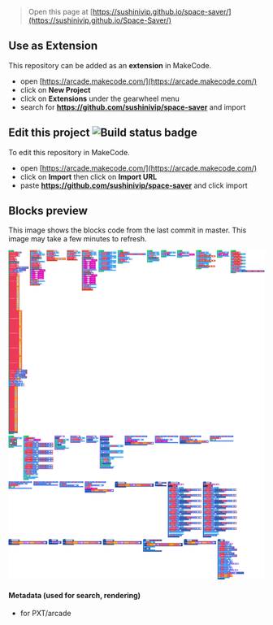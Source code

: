  


> Open this page at [https://sushinivip.github.io/space-saver/](https://sushinivip.github.io/Space-Saver/)

## Use as Extension

This repository can be added as an **extension** in MakeCode.

* open [https://arcade.makecode.com/](https://arcade.makecode.com/)
* click on **New Project**
* click on **Extensions** under the gearwheel menu
* search for **https://github.com/sushinivip/space-saver** and import

## Edit this project ![Build status badge](https://github.com/sushinivip/space-saver/workflows/MakeCode/badge.svg)

To edit this repository in MakeCode.

* open [https://arcade.makecode.com/](https://arcade.makecode.com/)
* click on **Import** then click on **Import URL**
* paste **https://github.com/sushinivip/space-saver** and click import

## Blocks preview

This image shows the blocks code from the last commit in master.
This image may take a few minutes to refresh.

![A rendered view of the blocks](https://github.com/sushinivip/space-saver/raw/master/.github/makecode/blocks.png)

#### Metadata (used for search, rendering)

* for PXT/arcade
<script src="https://makecode.com/gh-pages-embed.js"></script><script>makeCodeRender("{{ site.makecode.home_url }}", "{{ site.github.owner_name }}/{{ site.github.repository_name }}");</script>
